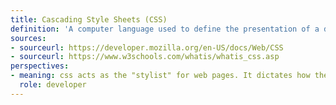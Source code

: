 ```yaml
---
title: Cascading Style Sheets (CSS)
definition: 'A computer language used to define the presentation of a document written in HTML or XML. This includes elements like web pages, mobile apps, and email. CSS controls the layout, colors, fonts, spacing, animations, and other visual aspects, separating content from its presentation.'
sources:
- sourceurl: https://developer.mozilla.org/en-US/docs/Web/CSS
- sourceurl: https://www.w3schools.com/whatis/whatis_css.asp
perspectives:
- meaning: css acts as the "stylist" for web pages. It dictates how the content is displayed, allowing for creative and consistent visual design across different devices and platforms
  role: developer
---
```


